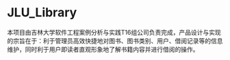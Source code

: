 # JLU_Library
本项目由吉林大学软件工程案例分析与实践T16组公司负责完成，产品设计与实现的宗旨在于：利于管理员高效快捷地对图书、图书类别、用户、借阅记录等的信息维护，同时利于用户即读者直观形象地了解书籍内容并进行借阅的操作。
